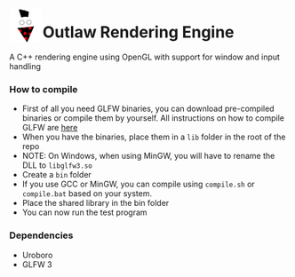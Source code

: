 <a href="url"><img src="https://github.com/mattiaisgro/outlawengine/blob/master/outlaw.png" align="left" width="60" ></a>
# Outlaw Rendering Engine

A C++ rendering engine using OpenGL with support for window and input handling

### How to compile
* First of all you need GLFW binaries, you can download pre-compiled binaries or compile them by yourself.
All instructions on how to compile GLFW are [here](http://glfw.org)
* When you have the binaries, place them in a `lib` folder in the root of the repo
* NOTE: On Windows, when using MinGW, you will have to rename the DLL to `libglfw3.so`
* Create a `bin` folder
* If you use GCC or MinGW, you can compile using `compile.sh` or `compile.bat` based on your system.
* Place the shared library in the bin folder
* You can now run the test program

### Dependencies
* Uroboro
* GLFW 3

